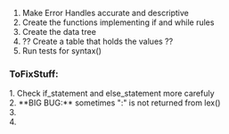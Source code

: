 1. Make Error Handles accurate and descriptive
2. Create the functions implementing if and while rules
3. Create the data tree
4. ?? Create a table that holds the values ??
5. Run tests for syntax()


<h3>ToFixStuff:</h3>
    <p>1. Check if_statement and else_statement more carefuly
    <br>2. **BIG BUG:** sometimes ":" is not returned from lex()
    <br>3.
    <br>4.
